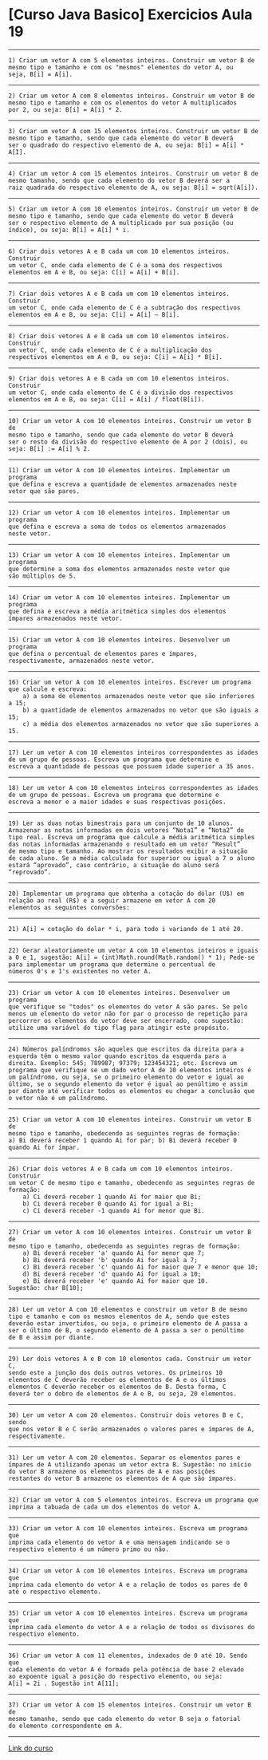 # [Curso Java Basico] Exercicios Aula 19
***
	1) Criar um vetor A com 5 elementos inteiros. Construir um vetor B de 
	mesmo tipo e tamanho e com os "mesmos" elementos do vetor A, ou 
	seja, B[i] = A[i]. 
***
	2) Criar um vetor A com 8 elementos inteiros. Construir um vetor B de 
	mesmo tipo e tamanho e com os elementos do vetor A multiplicados 
	por 2, ou seja: B[i] = A[i] * 2. 
***
	3) Criar um vetor A com 15 elementos inteiros. Construir um vetor B de 
	mesmo tipo e tamanho, sendo que cada elemento do vetor B deverá 
	ser o quadrado do respectivo elemento de A, ou seja: B[i] = A[i] * A[I]. 
***
	4) Criar um vetor A com 15 elementos inteiros. Construir um vetor B de
	mesmo tamanho, sendo que cada elemento do vetor B deverá ser a 
	raiz quadrada do respectivo elemento de A, ou seja: B[i] = sqrt(A[i]). 
***
	5) Criar um vetor A com 10 elementos inteiros. Construir um vetor B de 
	mesmo tipo e tamanho, sendo que cada elemento do vetor B deverá 
	ser o respectivo elemento de A multiplicado por sua posição (ou 
	índice), ou seja: B[i] = A[i] * i. 
***
	6) Criar dois vetores A e B cada um com 10 elementos inteiros. Construir 
	um vetor C, onde cada elemento de C é a soma dos respectivos 
	elementos em A e B, ou seja: C[i] = A[i] + B[i]. 
***
	7) Criar dois vetores A e B cada um com 10 elementos inteiros. Construir 
	um vetor C, onde cada elemento de C é a subtração dos respectivos 
	elementos em A e B, ou seja: C[i] = A[i] – B[i]. 
***
	8) Criar dois vetores A e B cada um com 10 elementos inteiros. Construir 
	um vetor C, onde cada elemento de C é a multiplicação dos 
	respectivos elementos em A e B, ou seja: C[i] = A[i] * B[i]. 
***
	9) Criar dois vetores A e B cada um com 10 elementos inteiros. Construir 
	um vetor C, onde cada elemento de C é a divisão dos respectivos 
	elementos em A e B, ou seja: C[i] = A[i] / float(B[i]). 
***
	10) Criar um vetor A com 10 elementos inteiros. Construir um vetor B de 
	mesmo tipo e tamanho, sendo que cada elemento do vetor B deverá 
	ser o resto da divisão do respectivo elemento de A por 2 (dois), ou 
	seja: B[i] := A[i] % 2. 
***
	11) Criar um vetor A com 10 elementos inteiros. Implementar um programa 
	que defina e escreva a quantidade de elementos armazenados neste 
	vetor que são pares. 
***
	12) Criar um vetor A com 10 elementos inteiros. Implementar um programa 
	que defina e escreva a soma de todos os elementos armazenados 
	neste vetor. 
***
	13) Criar um vetor A com 10 elementos inteiros. Implementar um programa 
	que determine a soma dos elementos armazenados neste vetor que 
	são múltiplos de 5. 
***
	14) Criar um vetor A com 10 elementos inteiros. Implementar um programa 
	que defina e escreva a média aritmética simples dos elementos 
	ímpares armazenados neste vetor. 
***
	15) Criar um vetor A com 10 elementos inteiros. Desenvolver um programa 
	que defina o percentual de elementos pares e ímpares, 
	respectivamente, armazenados neste vetor. 
***
	16) Criar um vetor A com 10 elementos inteiros. Escrever um programa 
	que calcule e escreva: 
		a) a soma de elementos armazenados neste vetor que são inferiores a 15;
		b) a quantidade de elementos armazenados no vetor que são iguais a 15;
		c) a média dos elementos armazenados no vetor que são superiores a 15. 
***
	17) Ler um vetor A com 10 elementos inteiros correspondentes as idades 
	de um grupo de pessoas. Escreva um programa que determine e 
	escreva a quantidade de pessoas que possuem idade superior a 35 anos. 
***
	18) Ler um vetor A com 10 elementos inteiros correspondentes as idades 
	de um grupo de pessoas. Escreva um programa que determine e 
	escreva a menor e a maior idades e suas respectivas posições. 
***
	19) Ler as duas notas bimestrais para um conjunto de 10 alunos. 
	Armazenar as notas informadas em dois vetores “Nota1” e “Nota2” do 
	tipo real. Escreva um programa que calcule a média aritmética simples 
	das notas informadas armazenando o resultado em um vetor “Result” 
	de mesmo tipo e tamanho. Ao mostrar os resultados exibir a situação
	de cada aluno. Se a média calculada for superior ou igual a 7 o aluno 
	estará “aprovado”, caso contrário, a situação do aluno será “reprovado”. 
***
	20) Implementar um programa que obtenha a cotação do dólar (U$) em 
	relação ao real (R$) e a seguir armazene em vetor A com 20 
	elementos as seguintes conversões: 
***
	21) A[i] = cotação do dolar * i, para todo i variando de 1 até 20. 
***
	22) Gerar aleatoriamente um vetor A com 10 elementos inteiros e iguais 
	a 0 e 1, sugestão: A[i] = (int)Math.round(Math.random() * 1); Pede-se 
	para implementar um programa que determine o percentual de 
	números 0's e 1's existentes no vetor A. 
***
	23) Criar um vetor A com 10 elementos inteiros. Desenvolver um programa 
	que verifique se "todos" os elementos do vetor A são pares. Se pelo 
	menos um elemento do vetor não for par o processo de repetição para 
	percorrer os elementos do vetor deve ser encerrado, como sugestão: 
	utilize uma variável do tipo flag para atingir este propósito. 
***
	24) Números palíndromos são aqueles que escritos da direita para a 
	esquerda têm o mesmo valor quando escritos da esquerda para a 
	direita. Exemplo: 545; 789987; 97379; 123454321; etc. Escreva um 
	programa que verifique se um dado vetor A de 10 elementos inteiros é 
	um palíndromo, ou seja, se o primeiro elemento do vetor e igual ao 
	último, se o segundo elemento do vetor é igual ao penúltimo e assim 
	por diante até verificar todos os elementos ou chegar a conclusão que 
	o vetor não é um palíndromo. 
***
	25) Criar um vetor A com 10 elementos inteiros. Construir um vetor B de 
	mesmo tipo e tamanho, obedecendo as seguintes regras de formação: 
	a) Bi deverá receber 1 quando Ai for par; b) Bi deverá receber 0 
	quando Ai for ímpar. 
***
	26) Criar dois vetores A e B cada um com 10 elementos inteiros. Construir 
	um vetor C de mesmo tipo e tamanho, obedecendo as seguintes regras de formação: 
		a) Ci deverá receber 1 quando Ai for maior que Bi; 
		b) Ci deverá receber 0 quando Ai for igual a Bi; 
		c) Ci deverá receber -1 quando Ai for menor que Bi. 
***
	27) Criar um vetor A com 10 elementos inteiros. Construir um vetor B de 
	mesmo tipo e tamanho, obedecendo as seguintes regras de formação: 
		a) Bi deverá receber 'a' quando Ai for menor que 7; 
		b) Bi deverá receber 'b' quando Ai for igual a 7; 
		c) Bi deverá receber 'c' quando Ai for maior que 7 e menor que 10; 
		d) Bi deverá receber 'd' quando Ai for igual a 10;
		e) Bi deverá receber 'e' quando Ai for maior que 10. 
	Sugestão: char B[10];
***
	28) Ler um vetor A com 10 elementos e construir um vetor B de mesmo 
	tipo e tamanho e com os mesmos elementos de A, sendo que estes 
	deverão estar invertidos, ou seja, o primeiro elemento de A passa a 
	ser o último de B, o segundo elemento de A passa a ser o penúltimo 
	de B e assim por diante. 
***
	29) Ler dois vetores A e B com 10 elementos cada. Construir um vetor C, 
	sendo este a junção dos dois outros vetores. Os primeiros 10 
	elementos de C deverão receber os elementos de A e os últimos 
	elementos C deverão receber os elementos de B. Desta forma, C 
	deverá ter o dobro de elementos de A e B, ou seja, 20 elementos. 
***
	30) Ler um vetor A com 20 elementos. Construir dois vetores B e C, sendo 
	que nos vetor B e C serão armazenados o valores pares e ímpares de A, 
	respectivamente. 
***
	31) Ler um vetor A com 20 elementos. Separar os elementos pares e 
	ímpares de A utilizando apenas um vetor extra B. Sugestão: no início
	do vetor B armazene os elementos pares de A e nas posições 
	restantes do vetor B armazene os elementos de A que são ímpares. 
***
	32) Criar um vetor A com 5 elementos inteiros. Escreva um programa que 
	imprima a tabuada de cada um dos elementos do vetor A. 
***
	33) Criar um vetor A com 10 elementos inteiros. Escreva um programa que 
	imprima cada elemento do vetor A e uma mensagem indicando se o 
	respectivo elemento é um número primo ou não. 
***
	34) Criar um vetor A com 10 elementos inteiros. Escreva um programa que 
	imprima cada elemento do vetor A e a relação de todos os pares de 0 
	até o respectivo elemento. 
***
	35) Criar um vetor A com 10 elementos inteiros. Escreva um programa que 
	imprima cada elemento do vetor A e a relação de todos os divisores do 
	respectivo elemento. 
***
	36) Criar um vetor A com 11 elementos, indexados de 0 até 10. Sendo que 
	cada elemento do vetor A é formado pela potência de base 2 elevado 
	ao expoente igual a posição do respectivo elemento, ou seja: 
	A[i] = 2i . Sugestão int A[11]; 
***
	37) Criar um vetor A com 15 elementos inteiros. Construir um vetor B de 
	mesmo tamanho, sendo que cada elemento do vetor B seja o fatorial 
	do elemento correspondente em A.
***
[Link do curso](https://www.youtube.com/playlist?list=PLGxZ4Rq3BOBq0KXHsp5J3PxyFaBIXVs3r)  
